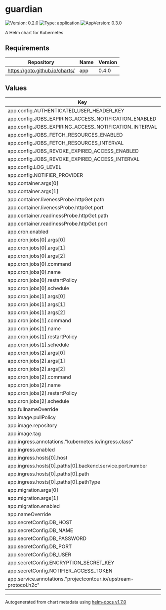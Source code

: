 # guardian

![Version: 0.2.0](https://img.shields.io/badge/Version-0.2.0-informational?style=flat-square) ![Type: application](https://img.shields.io/badge/Type-application-informational?style=flat-square) ![AppVersion: 0.3.0](https://img.shields.io/badge/AppVersion-0.3.0-informational?style=flat-square)

A Helm chart for Kubernetes

## Requirements

| Repository | Name | Version |
|------------|------|---------|
| https://goto.github.io/charts/ | app | 0.4.0 |

## Values

| Key | Type | Default | Description |
|-----|------|---------|-------------|
| app.config.AUTHENTICATED_USER_HEADER_KEY | string | `"x-authenticated-user-email"` |  |
| app.config.JOBS_EXPIRING_ACCESS_NOTIFICATION_ENABLED | bool | `false` |  |
| app.config.JOBS_EXPIRING_ACCESS_NOTIFICATION_INTERVAL | string | `"0 9 * * *"` |  |
| app.config.JOBS_FETCH_RESOURCES_ENABLED | bool | `false` |  |
| app.config.JOBS_FETCH_RESOURCES_INTERVAL | string | `"0 */2 * * *"` |  |
| app.config.JOBS_REVOKE_EXPIRED_ACCESS_ENABLED | bool | `false` |  |
| app.config.JOBS_REVOKE_EXPIRED_ACCESS_INTERVAL | string | `"*/20 * * * *"` |  |
| app.config.LOG_LEVEL | string | `"info"` |  |
| app.config.NOTIFIER_PROVIDER | string | `"slack"` |  |
| app.container.args[0] | string | `"server"` |  |
| app.container.args[1] | string | `"start"` |  |
| app.container.livenessProbe.httpGet.path | string | `"/ping"` |  |
| app.container.livenessProbe.httpGet.port | string | `"tcp"` |  |
| app.container.readinessProbe.httpGet.path | string | `"/ping"` |  |
| app.container.readinessProbe.httpGet.port | string | `"tcp"` |  |
| app.cron.enabled | bool | `true` |  |
| app.cron.jobs[0].args[0] | string | `"job"` |  |
| app.cron.jobs[0].args[1] | string | `"run"` |  |
| app.cron.jobs[0].args[2] | string | `"fetch_resources"` |  |
| app.cron.jobs[0].command | list | `[]` |  |
| app.cron.jobs[0].name | string | `"fetch-resources"` |  |
| app.cron.jobs[0].restartPolicy | string | `"Never"` |  |
| app.cron.jobs[0].schedule | string | `"0 */2 * * *"` |  |
| app.cron.jobs[1].args[0] | string | `"job"` |  |
| app.cron.jobs[1].args[1] | string | `"run"` |  |
| app.cron.jobs[1].args[2] | string | `"appeal_expiration_reminder"` |  |
| app.cron.jobs[1].command | list | `[]` |  |
| app.cron.jobs[1].name | string | `"appeal-expiration-reminder"` |  |
| app.cron.jobs[1].restartPolicy | string | `"Never"` |  |
| app.cron.jobs[1].schedule | string | `"0 9 * * *"` |  |
| app.cron.jobs[2].args[0] | string | `"job"` |  |
| app.cron.jobs[2].args[1] | string | `"run"` |  |
| app.cron.jobs[2].args[2] | string | `"appeal_expiration_revocation"` |  |
| app.cron.jobs[2].command | list | `[]` |  |
| app.cron.jobs[2].name | string | `"appeal-expiration-revocation"` |  |
| app.cron.jobs[2].restartPolicy | string | `"Never"` |  |
| app.cron.jobs[2].schedule | string | `"*/20 * * * *"` |  |
| app.fullnameOverride | string | `""` |  |
| app.image.pullPolicy | string | `"Always"` |  |
| app.image.repository | string | `"gotocompany/guardian"` |  |
| app.image.tag | string | `"latest"` |  |
| app.ingress.annotations."kubernetes.io/ingress.class" | string | `"contour"` |  |
| app.ingress.enabled | bool | `true` |  |
| app.ingress.hosts[0].host | string | `"guardian.example.com"` |  |
| app.ingress.hosts[0].paths[0].backend.service.port.number | int | `80` |  |
| app.ingress.hosts[0].paths[0].path | string | `"/"` |  |
| app.ingress.hosts[0].paths[0].pathType | string | `"ImplementationSpecific"` |  |
| app.migration.args[0] | string | `"server"` |  |
| app.migration.args[1] | string | `"migrate"` |  |
| app.migration.enabled | bool | `true` |  |
| app.nameOverride | string | `""` |  |
| app.secretConfig.DB_HOST | string | `"localhost"` |  |
| app.secretConfig.DB_NAME | string | `"guardian"` |  |
| app.secretConfig.DB_PASSWORD | string | `nil` |  |
| app.secretConfig.DB_PORT | string | `nil` |  |
| app.secretConfig.DB_USER | string | `"guardian"` |  |
| app.secretConfig.ENCRYPTION_SECRET_KEY | string | `nil` |  |
| app.secretConfig.NOTIFIER_ACCESS_TOKEN | string | `nil` |  |
| app.service.annotations."projectcontour.io/upstream-protocol.h2c" | string | `"tcp"` |  |

----------------------------------------------
Autogenerated from chart metadata using [helm-docs v1.7.0](https://github.com/norwoodj/helm-docs/releases/v1.7.0)
